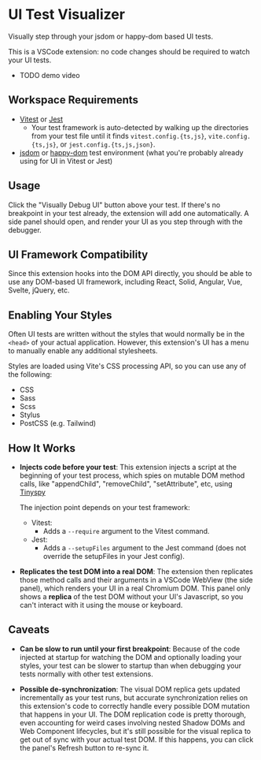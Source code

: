 # UI Test Visualizer

Visually step through your jsdom or happy-dom based UI tests.

This is a VSCode extension: no code changes should be required to watch your UI tests.

- TODO demo video

## Workspace Requirements

- [Vitest](https://vitest.dev/) or [Jest](https://jestjs.io/)
  - Your test framework is auto-detected by walking up the directories from your test file until it finds `vitest.config.{ts,js}`, `vite.config.{ts,js}`, or `jest.config.{ts,js,json}`.
- [jsdom](https://github.com/jsdom/jsdom) or [happy-dom](https://github.com/capricorn86/happy-dom) test environment (what you're probably already using for UI in Vitest or Jest)

## Usage

Click the "Visually Debug UI" button above your test. If there's no breakpoint in your test already, the extension will add one automatically. A side panel should open, and render your UI as you step through with the debugger.

## UI Framework Compatibility

Since this extension hooks into the DOM API directly, you should be able to use any DOM-based UI framework, including React, Solid, Angular, Vue, Svelte, jQuery, etc.

## Enabling Your Styles

Often UI tests are written without the styles that would normally be in the `<head>` of your actual application. However, this extension's UI has a menu to manually enable any additional stylesheets.

Styles are loaded using Vite's CSS processing API, so you can use any of the following:

- CSS
- Sass
- Scss
- Stylus
- PostCSS (e.g. Tailwind)

## How It Works

- **Injects code before your test**: This extension injects a script at the beginning of your test process, which spies on mutable DOM method calls, like "appendChild", "removeChild", "setAttribute", etc, using [Tinyspy](https://github.com/tinylibs/tinyspy)

  The injection point depends on your test framework:

  - Vitest:
    - Adds a `--require` argument to the Vitest command.
  - Jest:
    - Adds a `--setupFiles` argument to the Jest command (does not override the setupFiles in your Jest config).

- **Replicates the test DOM into a real DOM**: The extension then replicates those method calls and their arguments in a VSCode WebView (the side panel), which renders your UI in a real Chromium DOM. This panel only shows a **replica** of the test DOM without your UI's Javascript, so you can't interact with it using the mouse or keyboard.

## Caveats

- **Can be slow to run until your first breakpoint**: Because of the code injected at startup for watching the DOM and optionally loading your styles, your test can be slower to startup than when debugging your tests normally with other test extensions.

- **Possible de-synchronization**: The visual DOM replica gets updated incrementally as your test runs, but accurate synchronization relies on this extension's code to correctly handle every possible DOM mutation that happens in your UI. The DOM replication code is pretty thorough, even accounting for weird cases involving nested Shadow DOMs and Web Component lifecycles, but it's still possible for the visual replica to get out of sync with your actual test DOM. If this happens, you can click the panel's Refresh button to re-sync it.
